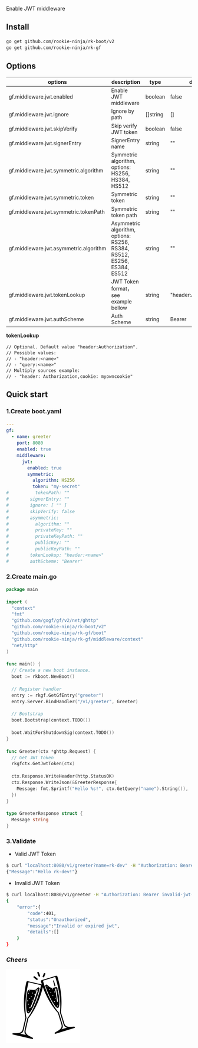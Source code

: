 Enable JWT middleware

## Install
```bash
go get github.com/rookie-ninja/rk-boot/v2
go get github.com/rookie-ninja/rk-gf
```

## Options
| options                                  | description                        | type     | default                |
|------------------------------------------|--------------------------------| ------ |------------------------|
| gf.middleware.jwt.enabled                | Enable JWT middleware                     | boolean | false                  |
| gf.middleware.jwt.ignore               | Ignore by path                                                                       | []string | []                     |
| gf.middleware.jwt.skipVerify           | Skip verify JWT token                                                   | boolean  | false                  |
| gf.middleware.jwt.signerEntry          | SignerEntry name                 | string | ""                     |
| gf.middleware.jwt.symmetric.algorithm  | Symmetric algorithm, options: HS256, HS384, HS512                         | string | ""                     |
| gf.middleware.jwt.symmetric.token      | Symmetric token                         | string | ""                     |
| gf.middleware.jwt.symmetric.tokenPath  | Symmetric token path                     | string | ""                     |
| gf.middleware.jwt.asymmetric.algorithm | Asymmetric algorithm, options: RS256, RS384, RS512, ES256, ES384, ES512                        | string | ""                     |
| gf.middleware.jwt.tokenLookup          | JWT Token format，see example bellow | string | "header:Authorization" |
| gf.middleware.jwt.authScheme           | Auth Scheme                 | string | Bearer                 |

**tokenLookup**

```
// Optional. Default value "header:Authorization".
// Possible values:
// - "header:<name>"
// - "query:<name>"
// Multiply sources example:
// - "header: Authorization,cookie: myowncookie"
```

## Quick start
### 1.Create boot.yaml
```yaml
---
gf:
  - name: greeter
    port: 8080
    enabled: true
    middleware:
      jwt:
        enabled: true
        symmetric:
          algorithm: HS256
          token: "my-secret"
#          tokenPath: ""
#        signerEntry: ""
#        ignore: [ "" ]
#        skipVerify: false
#        asymmetric:
#          algorithm: ""
#          privateKey: ""
#          privateKeyPath: ""
#          publicKey: ""
#          publicKeyPath: ""
#        tokenLookup: "header:<name>"
#        authScheme: "Bearer"
```

### 2.Create main.go
```go
package main

import (
  "context"
  "fmt"
  "github.com/gogf/gf/v2/net/ghttp"
  "github.com/rookie-ninja/rk-boot/v2"
  "github.com/rookie-ninja/rk-gf/boot"
  "github.com/rookie-ninja/rk-gf/middleware/context"
  "net/http"
)

func main() {
  // Create a new boot instance.
  boot := rkboot.NewBoot()

  // Register handler
  entry := rkgf.GetGfEntry("greeter")
  entry.Server.BindHandler("/v1/greeter", Greeter)

  // Bootstrap
  boot.Bootstrap(context.TODO())

  boot.WaitForShutdownSig(context.TODO())
}

func Greeter(ctx *ghttp.Request) {
  // Get JWT token
  rkgfctx.GetJwtToken(ctx)
  
  ctx.Response.WriteHeader(http.StatusOK)
  ctx.Response.WriteJson(&GreeterResponse{
    Message: fmt.Sprintf("Hello %s!", ctx.GetQuery("name").String()),
  })
}

type GreeterResponse struct {
  Message string
}
```

### 3.Validate
- Valid JWT Token

```bash
$ curl "localhost:8080/v1/greeter?name=rk-dev" -H "Authorization: Bearer eyJhbGciOiJIUzI1NiIsInR5cCI6IkpXVCJ9.eyJzdWIiOiIxMjM0NTY3ODkwIiwibmFtZSI6IkpvaG4gRG9lIiwiaWF0IjoxNTE2MjM5MDIyfQ.EpM5XBzTJZ4J8AfoJEcJrjth8pfH28LWdjLo90sYb9g"
{"Message":"Hello rk-dev!"}
```

- Invalid JWT Token
```bash
$ curl localhost:8080/v1/greeter -H "Authorization: Bearer invalid-jwt-token"
{
    "error":{
        "code":401,
        "status":"Unauthorized",
        "message":"Invalid or expired jwt",
        "details":[]
    }
}
```

### _**Cheers**_
![](../../../img/user-guide/cheers.png)